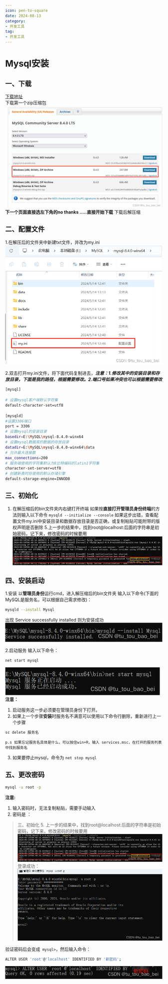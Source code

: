 ```yaml
---
icon: pen-to-square
date: 2024-08-13
category:
- 开发工具
tag:
- 开发工具
---
```

# Mysql安装
## 一、下载
[下载地址](https://dev.mysql.com/downloads/mysql/)<br>
下载第一个zip压缩包<br>
![img.png](../../postImg/mysqlInstall/mysqlInstall1.png)
**下一个页面直接选左下角的no thanks .....直接开始下载**
下载后解压缩
## 二、配置文件
1.在解压后的文件夹中新建txt文件，并改为my.ini<br>
![在这里插入图片描述](../../postImg/mysqlInstall/mysqlInstall2.png)

2.双击打开my.ini文件，将下面代码复制进去，***注意：1.修改其中的安装目录和存放目录，下面是我的路径，根据需要修改。2.端口号如果冲突也可以根据需要修改***

```bash
[mysql]

# 设置mysql客户端默认字符集
default-character-set=utf8
 
[mysqld]
#设置3306端口
port = 3306
# 设置mysql的安装目录
basedir=E:\MySQL\mysql-8.4.0-winx64
# 设置mysql数据库的数据的存放目录
datadir=E:\MySQL\mysql-8.4.0-winx64\data
# 允许最大连接数
max_connections=200
# 服务端使用的字符集默认为8比特编码的latin1字符集
character-set-server=utf8
# 创建新表时将使用的默认存储引擎
default-storage-engine=INNODB
```

## 三、初始化 
1. 在解压缩后的bin文件夹内右键打开终端
   如果按**直接打开管理员身份终端**的方法则输入以下命令
   `mysqld --initialize --console`
   如果这步出错，查看配置文件my.ini中安装目录和数据存放目录是否正确，或复制粘贴可能附带的版权声明是否删除
   5.上一步的结果中，找到root@localhost:后面的字符串是初始密码，记下来，修改密码的时候要用
   ![在这里插入图片描述](../../postImg/mysqlInstall/mysqlInstall3.png)

## 四、安装启动
1.安装
以**管理员身份**运行cmd，进入解压缩后的bin文件夹
输入以下命令(下面的MySQL是服务名，可以根据自己需求修改)：
```bash
mysqld --install Mysql  
```
出现 Service successfully installed 则为安装成功 <br>
![在这里插入图片描述](../../postImg/mysqlInstall/mysqlInstall4.png)

2.启动服务
输入以下命令：
```bash
net start mysql
```
![在这里插入图片描述](../../postImg/mysqlInstall/mysqlInstall5.png)<br>
**注意：**
1. 启动服务这一步必须要在管理员身份下打开。
2. 如果上一个步骤**安装**时服务名不满意可以使用以下命令行删除，重新进行上一个步骤
```bash
sc delete 服务名
```
	p.s 如果忘记服务名具体是什么，可以按住win+R，输入 services.msc，在打开的服务列表中找到服务名

3. 如果要停止mysql，命令为 `net stop mysql`
## 五、更改密码
```bash
mysql -u root -p
```
**注意:**
1. 输入密码时，无法复制粘贴，需要手动输入
2. 密码是 ：

> 三、初始化 5. 上一步的结果中，找到root@localhost:后面的字符串是初始密码，记下来，修改密码的时候要用
      ![在这里插入图片描述](../../postImg/mysqlInstall/mysqlInstall6.png)
      登录成功：
      ![在这里插入图片描述](../../postImg/mysqlInstall/mysqlInstall7.png)

验证密码后会变成` mysql>`，然后输入命令：
```bash
ALTER USER 'root'@'localhost' IDENTIFIED BY '新密码';
```
![](../../postImg/mysqlInstall/mysqlInstall8.png)